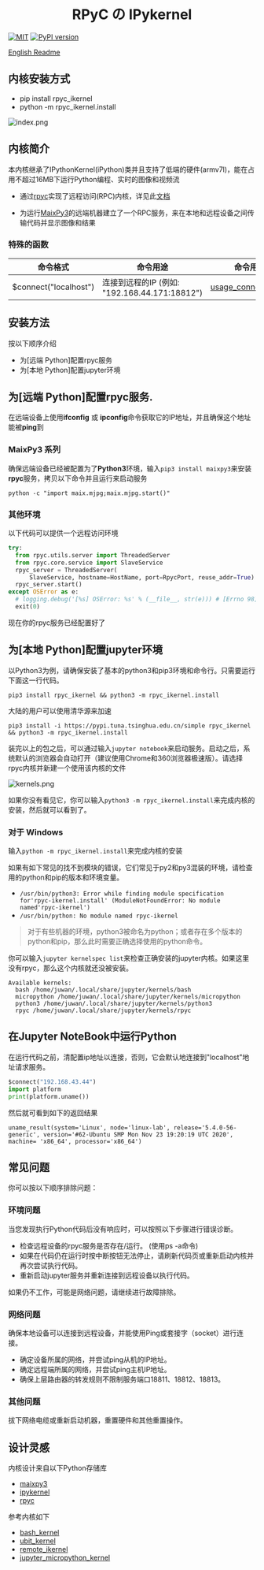 
<p align="center">
    <h1 align="center"> RPyC の IPykernel </h1>
</p>

[![MIT](https://img.shields.io/badge/license-MIT-blue.svg)](./LICENSE)
[![PyPI version](https://badge.fury.io/py/rpyc-ikernel.svg)](https://badge.fury.io/py/rpyc-ikernel)

[English Readme](README.md)

## 内核安装方式

- pip install rpyc_ikernel
- python -m rpyc_ikernel.install

![index.png](./tests/images/index.png)

## 内核简介

本内核继承了IPythonKernel(iPython)类并且支持了低端的硬件(armv7l)，能在占用不超过16MB下运行Python编程、实时的图像和视频流

- 通过[rpyc](https://github.com/tomerfiliba-org/rpyc)实现了远程访问(RPC)内核，详见此[文档](http://rpyc.readthedocs.org/)

- 为运行[MaixPy3](https://github.com/sipeed/MaixPy3)的远端机器建立了一个RPC服务，来在本地和远程设备之间传输代码并显示图像和结果

### 特殊的函数

| 命令格式 | 命令用途 | 命令用法 |
| ---- | ---- | ---- |
| $connect("localhost") | 连接到远程的IP (例如: "192.168.44.171:18812") | [usage_connect.ipynb](./tests/usage_connect.ipynb) |

## 安装方法

按以下顺序介绍

- 为[远端 Python]配置rpyc服务
- 为[本地 Python]配置jupyter环境

## 为[远端 Python]配置rpyc服务.

在远端设备上使用**ifconfig** 或 **ipconfig**命令获取它的IP地址，并且确保这个地址能被**ping**到

### MaixPy3 系列

确保远端设备已经被配置为了**Python3**环境，输入`pip3 install maixpy3`来安装**rpyc**服务，拷贝以下命令并且运行来启动服务

```shell
python -c "import maix.mjpg;maix.mjpg.start()"
```

### 其他环境

以下代码可以提供一个远程访问环境

```python
try:
  from rpyc.utils.server import ThreadedServer
  from rpyc.core.service import SlaveService
  rpyc_server = ThreadedServer(
      SlaveService, hostname=HostName, port=RpycPort, reuse_addr=True)
  rpyc_server.start()
except OSError as e:
  # logging.debug('[%s] OSError: %s' % (__file__, str(e))) # [Errno 98] Address already in use
  exit(0)
```

现在你的rpyc服务已经配置好了

## 为[本地 Python]配置jupyter环境

以Python3为例，请确保安装了基本的python3和pip3环境和命令行。只需要运行下面这一行代码。

```shell
pip3 install rpyc_ikernel && python3 -m rpyc_ikernel.install
```

大陆的用户可以使用清华源来加速

```shell
pip3 install -i https://pypi.tuna.tsinghua.edu.cn/simple rpyc_ikernel && python3 -m rpyc_ikernel.install
```

装完以上的包之后，可以通过输入`jupyter notebook`来启动服务。启动之后，系统默认的浏览器会自动打开（建议使用Chrome和360浏览器极速版）。请选择rpyc内核并新建一个使用该内核的文件

![kernels.png](./tests/images/kernels.png)

如果你没有看见它，你可以输入`python3 -m rpyc_ikernel.install`来完成内核的安装，然后就可以看到了。

### 对于 Windows

输入`python -m rpyc_ikernel.install`来完成内核的安装

如果有如下常见的找不到模块的错误，它们常见于py2和py3混装的环境，请检查用的python和pip的版本和环境变量。

- `/usr/bin/python3: Error while finding module specification for'rpyc-ikernel.install' (ModuleNotFoundError: No module named'rpyc-ikernel')`
- `/usr/bin/python: No module named rpyc-ikernel`

> 对于有些机器的环境，python3被命名为python；或者存在多个版本的python和pip，那么此时需要正确选择使用的python命令。

你可以输入`jupyter kernelspec list`来检查正确安装的jupyter内核。如果这里没有rpyc，那么这个内核就还没被安装。

```shell
Available kernels:
  bash /home/juwan/.local/share/jupyter/kernels/bash
  micropython /home/juwan/.local/share/jupyter/kernels/micropython
  python3 /home/juwan/.local/share/jupyter/kernels/python3
  rpyc /home/juwan/.local/share/jupyter/kernels/rpyc
```

## 在Jupyter NoteBook中运行Python

在运行代码之前，清配置ip地址以连接，否则，它会默认地连接到"localhost"地址请求服务。

```python
$connect("192.168.43.44")
import platform
print(platform.uname())
```

然后就可看到如下的返回结果

```shell
uname_result(system='Linux', node='linux-lab', release='5.4.0-56-generic', version='#62-Ubuntu SMP Mon Nov 23 19:20:19 UTC 2020', machine= 'x86_64', processor='x86_64')
```

## 常见问题

你可以按以下顺序排除问题：

### 环境问题

当您发现执行Python代码后没有响应时，可以按照以下步骤进行错误诊断。

- 检查远程设备的rpyc服务是否存在/运行。 (使用ps -a命令)
- 如果在代码仍在运行时按中断按钮无法停止，请刷新代码页或重新启动内核并再次尝试执行代码。
- 重新启动jupyter服务并重新连接到远程设备以执行代码。

如果仍不工作，可能是网络问题，请继续进行故障排除。

### 网络问题

确保本地设备可以连接到远程设备，并能使用Ping或套接字（socket）进行连接。

- 确定设备所属的网络，并尝试ping从机的IP地址。
- 确定远程端所属的网络，并尝试ping主机IP地址。
- 确保上层路由器的转发规则不限制服务端口18811、18812、18813。

### 其他问题

拔下网络电缆或重新启动机器，重置硬件和其他重置操作。

## 设计灵感

内核设计来自以下Python存储库

- [maixpy3](https://github.com/sipeed/maixpy3)
- [ipykernel](https://github.com/ipython/ipykernel)
- [rpyc](https://github.com/tomerfiliba-org/rpyc)

参考内核如下

- [bash_kernel](https://github.com/takluyver/bash_kernel)
- [ubit_kernel](https://github.com/takluyver/ubit_kernel)
- [remote_ikernel](https://github.com/tdaff/remote_ikernel)
- [jupyter_micropython_kernel](https://github.com/goatchurchprime/jupyter_micropython_kernel)
